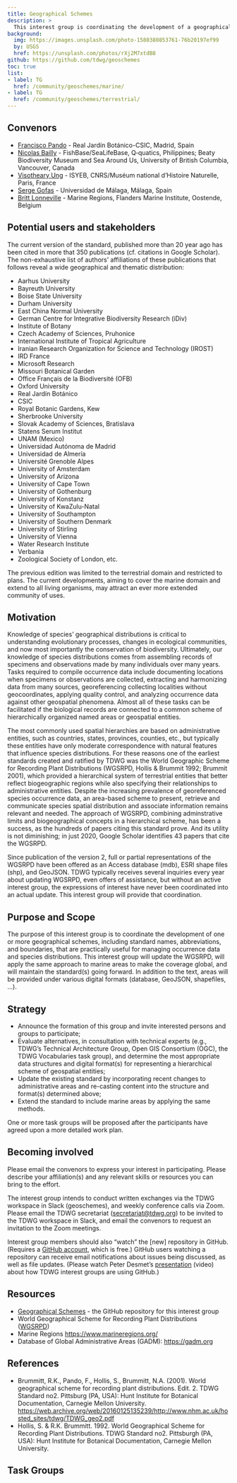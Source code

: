 ```yaml
---
title: Geographical Schemes
description: >
  This interest group is coordinating the development of a geographical scheme, including standard names, abbreviations, and boundaries, that is practically useful for managing occurrence data and species distributions.
background:
  img: https://images.unsplash.com/photo-1580380853761-76b20197ef99
  by: USGS
  href: https://unsplash.com/photos/rXj2M7xtdB8
github: https://github.com/tdwg/geoschemes
toc: true
list:
- label: TG
  href: /community/geoschemes/marine/
- label: TG
  href: /community/geoschemes/terrestrial/
---
```


## Convenors

- [Francisco Pando](mailto:pando@rjb.csic.es) - Real Jardín Botánico-CSIC, Madrid, Spain
- [Nicolas Bailly](mailto:n.bailly@q-quatics.org) - FishBase/SeaLifeBase, Q‑quatics, Philippines; Beaty Biodiversity Museum and Sea Around Us, University of British Columbia, Vancouver, Canada
- [Visotheary Ung](mailto:visotheary.ung@mnhn.fr) - ISYEB, CNRS/Muséum national d’Histoire Naturelle, Paris, France
- [Serge Gofas](mailto:sgofas@uma.es) - Universidad de Málaga, Málaga, Spain
- [Britt Lonneville](mailto:britt.lonneville@vliz.be) - Marine Regions, Flanders Marine Institute, Oostende, Belgium

## Potential users and stakeholders

The current version of the standard, published more than 20 year ago has been cited in more that 350 publications (cf. citations in Google Scholar). The non-exhaustive list of authors’ affiliations of these publications that follows reveal a wide geographical and thematic distribution:

- Aarhus University
- Bayreuth University
- Boise State University
- Durham University
- East China Normal University
- German Centre for Integrative Biodiversity Research (iDiv)
- Institute of Botany
- Czech Academy of Sciences, Pruhonice
- International Institute of Tropical Agriculture
- Iranian Research Organization for Science and Technology (IROST)
- IRD France
- Microsoft Research
- Missouri Botanical Garden
- Office Français de la Biodiversité (OFB)
- Oxford University
- Real Jardín Botánico
- CSIC
- Royal Botanic Gardens, Kew
- Sherbrooke University
- Slovak Academy of Sciences, Bratislava
- Statens Serum Institut
- UNAM (Mexico)
- Universidad Autónoma de Madrid
- Universidad de Almería
- Université Grenoble Alpes
- University of Amsterdam
- University of Arizona
- University of Cape Town
- University of Gothenburg
- University of Konstanz
- University of KwaZulu-Natal
- University of Southampton
- University of Southern Denmark
- University of Stirling
- University of Vienna
- Water Research Institute
- Verbania
- Zoological Society of London, etc.

The previous edition was limited to the terrestrial domain and restricted to plans. The current developments, aiming to cover the marine domain and extend to all living organisms, may attract an ever more extended community of uses.

## Motivation

Knowledge of species’ geographical distributions is critical to understanding evolutionary processes, changes in ecological communities, and now most importantly the conservation of biodiversity. Ultimately, our knowledge of species distributions comes from assembling records of specimens and observations made by many individuals over many years. Tasks required to compile occurrence data include documenting locations when specimens or observations are collected, extracting and harmonizing data from many sources, georeferencing collecting localities without geocoordinates, applying quality control, and analyzing occurrence data against other geospatial phenomena. Almost all of these tasks can be facilitated if the biological records are connected to a common scheme of hierarchically organized named areas or geospatial entities.

The most commonly used spatial hierarchies are based on administrative entities, such as countries, states, provinces, counties, etc., but typically these entities have only moderate correspondence with natural features that influence species distributions. For these reasons one of the earliest standards created and ratified by TDWG was the World Geographic Scheme for Recording Plant Distributions (WGSRPD, Hollis & Brummit 1992; Brummit 2001), which provided a hierarchical system of terrestrial entities that better reflect biogeographic regions while also specifying their relationships to administrative entities. Despite the increasing prevalence of georeferenced species occurrence data, an area-based scheme to present, retrieve and communicate species spatial distribution and associate information remains relevant and needed. The approach of WGSRPD, combining adminstrative limits and biogeographical concepts in a hierarchical scheme, has been a success, as the hundreds of papers citing this standard prove. And its utility is not diminishing; in just 2020, Google Scholar identifies 43 papers that cite the WGSRPD.

Since publication of the version 2, full or partial representations of the WGSRPD have been offered as an Access database (mdb), ESRI shape files (shp), and GeoJSON. TDWG typically receives several inquiries every year about updating WGSRPD, even offers of assistance, but without an active interest group, the expressions of interest have never been coordinated into an actual update. This interest group will provide that coordination.

## Purpose and Scope

The purpose of this interest group is to coordinate the development of one or more geographical schemes, including standard names, abbreviations, and boundaries, that are practically useful for managing occurrence data and species distributions. This interest group will update the WGSRPD, will apply the same approach to marine areas to make the coverage global, and will maintain the standard(s) going forward. In addition to the text, areas will be provided under various digital formats (database, GeoJSON, shapefiles, …).

## Strategy

- Announce the formation of this group and invite interested persons and groups to participate;
- Evaluate alternatives, in consultation with technical experts (e.g., TDWG’s Technical Architecture Group, Open GIS Consortium (OGC), the TDWG Vocabularies task group), and determine the most appropriate data structures and digital format(s) for representing a hierarchical scheme of geospatial entities;
- Update the existing standard by incorporating recent changes to administrative areas and re-casting content into the structure and format(s) determined above;
- Extend the standard to include marine areas by applying the same methods.

One or more task groups will be proposed after the participants have agreed upon a more detailed work plan.

## Becoming involved

Please email the convenors to express your interest in participating. Please describe your affiliation(s) and any relevant skills or resources you can bring to the effort.

The interest group intends to conduct written exchanges via the TDWG workspace in Slack (geoschemes), and weekly conference calls via Zoom. Please email the TDWG secretariat (<secretariat@tdwg.org>) to be invited to the TDWG workspace in Slack, and email the convenors to request an invitation to the Zoom meetings.

Interest group members should also “watch” the [new] repository in GitHub. (Requires a [GitHub account](https://github.com/), which is free.) GitHub users watching a repository can receive email notifications about issues being discussed, as well as file updates. (Please watch Peter Desmet’s [presentation](https://vimeo.com/195812163) (video) about how TDWG interest groups are using GitHub.)

## Resources

- [Geographical Schemes](https://github.com/tdwg/geoschemes) - the GitHub repository for this interest group
- World Geographical Scheme for Recording Plant Distributions ([WGSRPD](https://github.com/tdwg/wgsrpd))
- Marine Regions <https://www.marineregions.org/>
- Database of Global Administrative Areas (GADM): <https://gadm.org>

## References

- Brummitt, R.K., Pando, F., Hollis, S., Brummitt, N.A. (2001). World geographical scheme for recording plant distributions. Edit. 2. TDWG Standard no2. Pittsburg (PA, USA): Hunt Institute for Botanical Documentation, Carnegie Mellon University. <https://web.archive.org/web/20160125135239/http://www.nhm.ac.uk/hosted_sites/tdwg/TDWG_geo2.pdf>
- Hollis, S. & R.K. Brummitt. 1992. World Geographical Scheme for Recording Plant Distributions. TDWG Standard no2. Pittsburgh (PA, USA): Hunt Institute for Botanical Documentation, Carnegie Mellon University.

## Task Groups

<!-- list will be inserted below content -->
